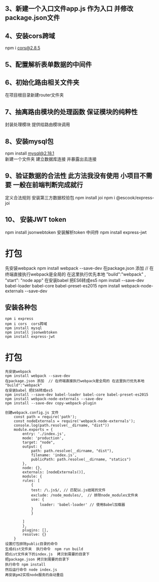  ## 3、新建一个入口文件app.js 作为入口 并修改package.json文件

 ## 4、安装cors跨域
 npm i cors@2.8.5

 ## 5、配置解析表单数据的中间件

##  6、初始化路由相关文件夹
在项目根目录新建router文件夹
## 7、抽离路由模块的处理函数 保证模块的纯粹性
封装处理模块 提供给路由模块调用
## 8、安装mysql包
npm install mysql@2.18.1  
新建一个文件夹 建立数据库连接 并暴露出去连接

## 9、验证数据的合法性   此方法我没有使用 小项目不需要  一般在前端判断完成就行
定义合法规则
安装第三方数据校验包
npm install joi
npm i @escook/express-joi
## 10、 安装JWT token
npm install jsonwebtoken
安装解析token 中间件
npm install express-jwt

# 打包
先安装webpack
npm install webpack --save-dev
在package.json 添加  // 在终端直接执行webpack是全局的 在这里执行优先本地 
 "build":"webpack" ,
 "start": "node app"
在安装babel 把ES6转成es5
npm install --save-dev babel-loader babel-core babel-preset-es2015
npm install webpack-node-externals --save-dev


 
 
 
 ## 安装各种包
    npm i express
    npm i cors  cors跨域
    npm install mysql
    npm install jsonwebtoken
    npm install express-jwt


# 打包
    先安装webpack
    npm install webpack --save-dev
    在package.json 添加  // 在终端直接执行webpack是全局的 在这里执行优先本地 
    "build":"webpack" 
    在安装babel 把ES6转成es5
    npm install --save-dev babel-loader babel-core babel-preset-es2015
    npm install webpack-node-externals --save-dev
    npm install --save-dev copy-webpack-plugin

    创建webpack.config.js 文件
        const path = require('path');
        const nodeExternals = require('webpack-node-externals');
        console.log(path.resolve(__dirname, "dist"))
        module.exports = {
            entry: './index.js',
            mode: 'production',
            target: "node",
            output: {
                path: path.resolve(__dirname, "dist"),
                filename: 'index.js',
                publicPath: path.resolve(__dirname, "statics")
            },
            node: {},
            externals: [nodeExternals()],
            module: {
            rules: [
                {
                test: /\.js$/, // 匹配以.js结尾的文件
                exclude: /node_modules/,  // 排除node_modules文件夹
                use: {
                    loader: 'babel-loader' // 使用Babel加载器
                }
                }
            
            ]
            },
            plugins: [],
            resolve: {}
        }
    设置打包排除public目录的命令
    生成dist文件夹  执行命令  npm run build
    把dist文件夹下的index.js  拷贝到需要的目录下
    把package.json 拷贝到需要的目录下
    执行命令 npm install
    然后运行命令 node index.js
    再安装pm2实现node服务的自动重启
